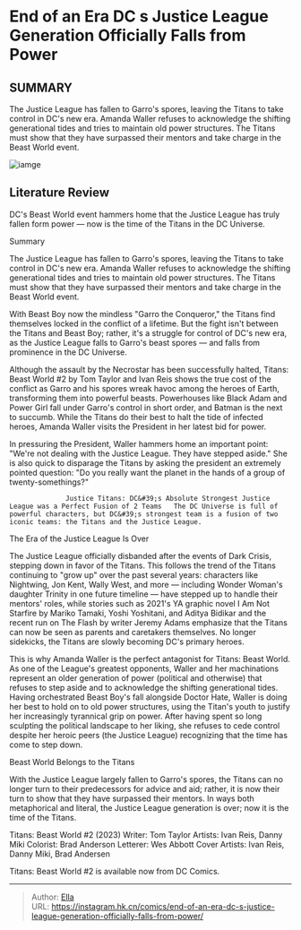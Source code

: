 # End of an Era DC s Justice League Generation Officially Falls from Power


## SUMMARY 



  The Justice League has fallen to Garro&#39;s spores, leaving the Titans to take control in DC&#39;s new era.   Amanda Waller refuses to acknowledge the shifting generational tides and tries to maintain old power structures.   The Titans must show that they have surpassed their mentors and take charge in the Beast World event.  

![iamge](https://static1.srcdn.com/wordpress/wp-content/uploads/2022/09/Dawn_of_The_DCU_Dark_Crisis_Art_New_Heroes_1.jpg)

## Literature Review

DC&#39;s Beast World event hammers home that the Justice League has truly fallen form power  — now is the time of the Titans in the DC Universe.





Summary

  The Justice League has fallen to Garro&#39;s spores, leaving the Titans to take control in DC&#39;s new era.   Amanda Waller refuses to acknowledge the shifting generational tides and tries to maintain old power structures.   The Titans must show that they have surpassed their mentors and take charge in the Beast World event.  







With Beast Boy now the mindless &#34;Garro the Conqueror,&#34; the Titans find themselves locked in the conflict of a lifetime. But the fight isn&#39;t between the Titans and Beast Boy; rather, it&#39;s a struggle for control of DC&#39;s new era, as the Justice League falls to Garro&#39;s beast spores — and falls from prominence in the DC Universe.

Although the assault by the Necrostar has been successfully halted, Titans: Beast World #2 by Tom Taylor and Ivan Reis shows the true cost of the conflict as Garro and his spores wreak havoc among the heroes of Earth, transforming them into powerful beasts. Powerhouses like Black Adam and Power Girl fall under Garro&#39;s control in short order, and Batman is the next to succumb. While the Titans do their best to halt the tide of infected heroes, Amanda Waller visits the President in her latest bid for power.

          




In pressuring the President, Waller hammers home an important point: &#34;We&#39;re not dealing with the Justice League. They have stepped aside.&#34; She is also quick to disparage the Titans by asking the president an extremely pointed question: &#34;Do you really want the planet in the hands of a group of twenty-somethings?&#34;

                  Justice Titans: DC&#39;s Absolute Strongest Justice League was a Perfect Fusion of 2 Teams   The DC Universe is full of powerful characters, but DC&#39;s strongest team is a fusion of two iconic teams: the Titans and the Justice League.   


 The Era of the Justice League Is Over 
          

The Justice League officially disbanded after the events of Dark Crisis, stepping down in favor of the Titans. This follows the trend of the Titans continuing to &#34;grow up&#34; over the past several years: characters like Nightwing, Jon Kent, Wally West, and more — including Wonder Woman&#39;s daughter Trinity in one future timeline — have stepped up to handle their mentors&#39; roles, while stories such as 2021&#39;s YA graphic novel I Am Not Starfire by Mariko Tamaki, Yoshi Yoshitani, and Aditya Bidikar and the recent run on The Flash by writer Jeremy Adams emphasize that the Titans can now be seen as parents and caretakers themselves. No longer sidekicks, the Titans are slowly becoming DC&#39;s primary heroes.




This is why Amanda Waller is the perfect antagonist for Titans: Beast World. As one of the League&#39;s greatest opponents, Waller and her machinations represent an older generation of power (political and otherwise) that refuses to step aside and to acknowledge the shifting generational tides. Having orchestrated Beast Boy&#39;s fall alongside Doctor Hate, Waller is doing her best to hold on to old power structures, using the Titan&#39;s youth to justify her increasingly tyrannical grip on power. After having spent so long sculpting the political landscape to her liking, she refuses to cede control despite her heroic peers (the Justice League) recognizing that the time has come to step down.



 Beast World Belongs to the Titans 
          

With the Justice League largely fallen to Garro&#39;s spores, the Titans can no longer turn to their predecessors for advice and aid; rather, it is now their turn to show that they have surpassed their mentors. In ways both metaphorical and literal, the Justice League generation is over; now it is the time of the Titans.




 Titans: Beast World #2 (2023)                  Writer: Tom Taylor   Artists: Ivan Reis, Danny Miki   Colorist: Brad Anderson   Letterer: Wes Abbott   Cover Artists: Ivan Reis, Danny Miki, Brad Andersen      





Titans: Beast World #2 is available now from DC Comics.





---

> Author: [Ella](https://instagram.hk.cn/)  
> URL: https://instagram.hk.cn/comics/end-of-an-era-dc-s-justice-league-generation-officially-falls-from-power/  

